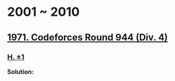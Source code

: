# 2001 ~ 2010

## [1971. Codeforces Round 944 (Div. 4)](https://codeforces.com/contest/1971)

### [H. ±1](https://codeforces.com/contest/1971/problem/H)

**Solution:**
